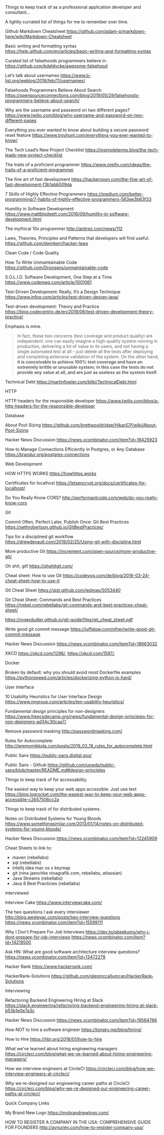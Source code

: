 Things to keep track of as a professional application developer and consultant...

A lightly currated list of things for me to remember over time.

Github Markdown Cheatsheet
https://github.com/adam-p/markdown-here/wiki/Markdown-Cheatsheet

Basic writing and formatting syntax
https://help.github.com/en/articles/basic-writing-and-formatting-syntax

Curated list of falsehoods programmers believe in.
https://github.com/kdeldycke/awesome-falsehood

Let’s talk about usernames
https://www.b-list.org/weblog/2018/feb/11/usernames/

Falsehoods Programmers Believe About Search
https://opensourceconnections.com/blog/2019/05/29/falsehoods-programmers-believe-about-search/

Why are the username and password on two different pages?
https://www.twilio.com/blog/why-username-and-password-on-two-different-pages

Everything you ever wanted to know about building a secure password reset feature
https://www.troyhunt.com/everything-you-ever-wanted-to-know/

The Tech Lead’s New Project Checklist
https://insimpleterms.blog/the-tech-leads-new-project-checklist

The traits of a proficient programmer
https://www.oreilly.com/ideas/the-traits-of-a-proficient-programmer

The fine art of fast development
https://hackernoon.com/the-fine-art-of-fast-development-f3b1abb509da

7 Skills of Highly Effective Programmers
https://medium.com/better-programming/7-habits-of-highly-effective-programmers-563ee3b63f33

Humility in Software Development
https://www.mattblodgett.com/2016/09/humility-in-software-development.html

The mythical 10x programmer
http://antirez.com/news/112

Laws, Theories, Principles and Patterns that developers will find useful.
https://github.com/dwmkerr/hacker-laws

Clean Code / Code Quality

How To Write Unmaintainable Code
https://github.com/Droogans/unmaintainable-code

S.O.L.I.D. Software Development, One Step at a Time
https://www.codemag.com/article/1001061

Test-Driven Development: Really, It’s a Design Technique
https://www.infoq.com/articles/test-driven-design-java/

Test-driven development: Theory and Practice
https://blog.codecentric.de/en/2019/06/test-driven-development-theory-practice/

Emphasis is mine.
> In fact, these two concerns (test coverage and product quality) are independent: one can easily imagine a high-quality system running in production, delivering a lot of value to its users, and not having a single automated test at all – just delete all the tests after deploying and completing extensive validation of the system. On the other hand, **it is conceivable to achieve 100% test coverage and have an extremely brittle or unusable system; in this case the tests do not provide any value at all, and are just as useless as the system itself.**

Technical Debt
https://martinfowler.com/bliki/TechnicalDebt.html

HTTP

HTTP headers for the responsible developer
https://www.twilio.com/blog/a-http-headers-for-the-responsible-developer

Database

About Pool Sizing
https://github.com/brettwooldridge/HikariCP/wiki/About-Pool-Sizing

Hacker News Discussion
https://news.ycombinator.com/item?id=18425923

How to Manage Connections Efficiently in Postgres, or Any Database
https://brandur.org/postgres-connections

Web Development

HOW HTTPS WORKS
https://howhttps.works

Certificates for localhost
https://letsencrypt.org/docs/certificates-for-localhost/

Do You Really Know CORS?
http://performantcode.com/web/do-you-really-know-cors

Git

Commit Often, Perfect Later, Publish Once: Git Best Practices
https://sethrobertson.github.io/GitBestPractices/

Tips for a disciplined git workflow
https://drewdevault.com/2019/02/25/Using-git-with-discipline.html

More productive Git
https://increment.com/open-source/more-productive-git/

Oh shit, git!
https://ohshitgit.com/

Cheat sheet: How to use Git
https://codevog.com/de/blog/2016-03-24-cheat-sheet-how-to-use-it

Git Cheat Sheet
https://gist.github.com/jedmao/5053440

Git Cheat Sheet: Commands and Best Practices
https://jrebel.com/rebellabs/git-commands-and-best-practices-cheat-sheet/

https://rogerdudler.github.io/git-guide/files/git_cheat_sheet.pdf

Write good git commit message
https://juffalow.com/other/write-good-git-commit-message

Hacker News Discussion
https://news.ycombinator.com/item?id=18663032

XKCD
https://xkcd.com/1296/, https://xkcd.com/1597/, 

Docker

Broken by default: why you should avoid most Dockerfile examples
https://pythonspeed.com/articles/dockerizing-python-is-hard/


User Interface

10 Usability Heuristics for User Interface Design
https://www.nngroup.com/articles/ten-usability-heuristics/

Fundamental design principles for non-designers
https://www.freecodecamp.org/news/fundamental-design-principles-for-non-designers-ad34c30caa7/

Remove password masking
http://passwordmasking.com/

Rules for Autocomplete
http://jeremymikkola.com/posts/2019_03_19_rules_for_autocomplete.html

Public Sans
https://public-sans.digital.gov/

Public Sans - Github
https://github.com/uswds/public-sans/blob/master/README.md#design-principles


Things to keep track of for accessability.

The easiest way to keep your web apps accessible: Just use text
https://blog.logrocket.com/the-easiest-way-to-keep-your-web-apps-accessible-c2b57506cc2a

Things to keep track of for distributed systems.

Notes on Distributed Systems for Young Bloods
https://www.somethingsimilar.com/2013/01/14/notes-on-distributed-systems-for-young-bloods/

Hacker News Discussion
https://news.ycombinator.com/item?id=12245909


Cheat Sheets to link to:
- maven (rebellabs)
- sql (rebellabs)
- intellij idea mac os x keymap
- git (nina jaeschke ninagrafik.com, rebellabs, atlassian)
- Java Streams (rebellabs)
- Java 8 Best Practicies (rebellabs)


interviewed

Interview Cake
https://www.interviewcake.com/

The two questions I ask every interviewer
http://blog.wesleyac.com/posts/two-interview-questions
https://news.ycombinator.com/item?id=15599111

Why I Don't Prepare For Job Interviews
https://dev.to/pbeekums/why-i-dont-prepare-for-job-interviews
https://news.ycombinator.com/item?id=14219500

Ask HN: What are good software architecture interview questions?
https://news.ycombinator.com/item?id=13472279

Hacker Rank
https://www.hackerrank.com/

HackerRank-Solutions
https://github.com/glenmccallumcan/HackerRank-Solutions

Interviewing

Refactoring Backend Engineering Hiring at Slack
https://slack.engineering/refactoring-backend-engineering-hiring-at-slack-b53b1e0e7a3c

Hacker News Discussion
https://news.ycombinator.com/item?id=19564786

How NOT to hire a software engineer
https://tonsky.me/blog/hiring/

How to Hire
https://hbr.org/2018/01/how-to-hire

What we've learned about hiring engineering managers
https://circleci.com/blog/what-we-ve-learned-about-hiring-engineering-managers/

How we interview engineers at CircleCI
https://circleci.com/blog/how-we-interview-engineers-at-circleci/

Why we re-designed our engineering career paths at CircleCI
https://circleci.com/blog/why-we-re-designed-our-engineering-career-paths-at-circleci/


Quick Company Links

My Brand New Logo
https://mybrandnewlogo.com/

HOW TO REGISTER A COMPANY IN THE USA: COMPREHENSIVE GUIDE FOR FOUNDERS
http://aynuriev.com/how-to-register-company-usa/
